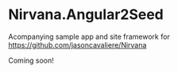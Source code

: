 # Nirvana.Angular2Seed

Acompanying sample app and site framework for https://github.com/jasoncavaliere/Nirvana

Coming soon!
